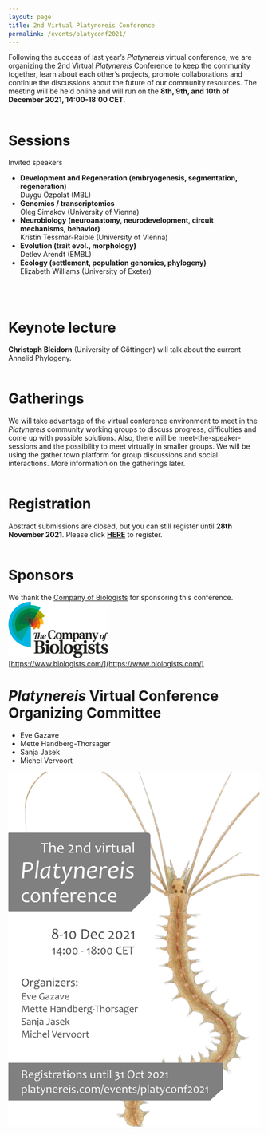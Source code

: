 ```yaml
---
layout: page
title: 2nd Virtual Platynereis Conference
permalink: /events/platyconf2021/
---
```


Following the success of last year’s _Platynereis_ virtual conference, we are organizing the 2nd Virtual _Platynereis_ Conference to keep the community together, learn about each other’s projects, promote collaborations and continue the discussions about the future of our community resources. The meeting will be held online and will run on the **8th, 9th, and 10th of December 2021, 14:00-18:00 CET**.
<br>
<br>

# Sessions #
  Invited speakers
- **Development and Regeneration (embryogenesis, segmentation, regeneration)**<br>
  Duygu Özpolat (MBL)
- **Genomics / transcriptomics**<br>
  Oleg Simakov (University of Vienna)
- **Neurobiology (neuroanatomy, neurodevelopment, circuit mechanisms, behavior)**<br>
  Kristin Tessmar-Raible (University of Vienna)
- **Evolution (trait evol., morphology)**<br>
  Detlev Arendt (EMBL)
- **Ecology (settlement, population genomics, phylogeny)**<br>
  Elizabeth Williams (University of Exeter)
<br>
<br>

# Keynote lecture #
**Christoph Bleidorn** (University of Göttingen) will talk about the current Annelid Phylogeny.
<br>
<br>

# Gatherings #
We will take advantage of the virtual conference environment to meet in the _Platynereis_ community working groups to discuss progress, difficulties and come up with possible solutions. Also, there will be meet-the-speaker-sessions and the possibility to meet virtually in smaller groups. We will be using the gather.town platform for group discussions and social interactions. More information on the gatherings later.
<br>
<br>

# Registration #
Abstract submissions are closed, but you can still register until **28th November 2021**. Please click <a style="font-weight:bold" href='https://docs.google.com/forms/d/e/1FAIpQLSeNva2BX8zsV6CiSPtqJTlZqadmgR2U4-Numh5YgjiH9HFaYA/viewform' target="_blank">HERE</a> to register.
<br>
<br>

# Sponsors
We thank the <a href="https://www.biologists.com/" target="_blank">Company of Biologists</a> for sponsoring this conference.<br>
<img src="/events/platyconf2021-CoB-logo.png" alt="Companz of Biologists" width="200"/><br>
[https://www.biologists.com/](https://www.biologists.com/)

# _Platynereis_ Virtual Conference Organizing Committee
- Eve Gazave
- Mette Handberg-Thorsager
- Sanja Jasek
- Michel Vervoort

![platyconf2021 poster](/events/platyconf2021-poster.png)
